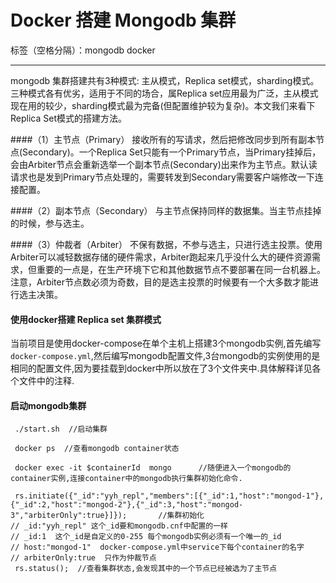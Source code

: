 ﻿# Docker 搭建 Mongodb 集群

标签（空格分隔）：mongodb docker

---

mongodb 集群搭建共有3种模式: 主从模式，Replica set模式，sharding模式。三种模式各有优劣，适用于不同的场合，属Replica set应用最为广泛，主从模式现在用的较少，sharding模式最为完备(但配置维护较为复杂)。本文我们来看下Replica Set模式的搭建方法。

 ####（1）主节点（Primary） 
接收所有的写请求，然后把修改同步到所有副本节点(Secondary)。一个Replica Set只能有一个Primary节点，当Primary挂掉后，会由Arbiter节点会重新选举一个副本节点(Secondary)出来作为主节点。默认读请求也是发到Primary节点处理的，需要转发到Secondary需要客户端修改一下连接配置。

 ####（2）副本节点（Secondary） 
与主节点保持同样的数据集。当主节点挂掉的时候，参与选主。

 ####（3）仲裁者（Arbiter） 
 不保有数据，不参与选主，只进行选主投票。使用Arbiter可以减轻数据存储的硬件需求，Arbiter跑起来几乎没什么大的硬件资源需求，但重要的一点是，在生产环境下它和其他数据节点不要部署在同一台机器上。 
注意，Arbiter节点数必须为奇数，目的是选主投票的时候要有一个大多数才能进行选主决策。

 #### 使用docker搭建 Replica set 集群模式
当前项目是使用docker-compose在单个主机上搭建3个mongodb实例,首先编写`docker-compose.yml`,然后编写mongodb配置文件,3台mongodb的实例使用的是相同的配置文件,因为要挂载到docker中所以放在了3个文件夹中.具体解释详见各个文件中的注释.

#### 启动mongodb集群
```
 ./start.sh  //启动集群
 
 docker ps  //查看mongodb container状态
 
 docker exec -it $containerId  mongo      //随便进入一个mongodb的container实例,连接container中的mongodb执行集群初始化命令.
 
 rs.initiate({"_id":"yyh_repl","members":[{"_id":1,"host":"mongod-1"},{"_id":2,"host":"mongod-2"},{"_id":3,"host":"mongod-3","arbiterOnly":true}]});       //集群初始化
// _id:"yyh_repl" 这个_id要和mongodb.cnf中配置的一样
// _id:1  这个_id是自定义的0-255 每个mongodb实例必须有一个唯一的_id
// host:"mongod-1"  docker-compose.yml中service下每个container的名字
// arbiterOnly:true  只作为仲裁节点
 rs.status();  //查看集群状态,会发现其中的一个节点已经被选为了主节点
 
```




